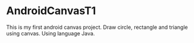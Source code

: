 # AndroidCanvasT1
This is my first android canvas project. Draw circle, rectangle and triangle using canvas. Using language Java.  
